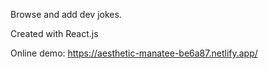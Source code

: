 Browse and add dev jokes.

Created with React.js

Online demo: https://aesthetic-manatee-be6a87.netlify.app/